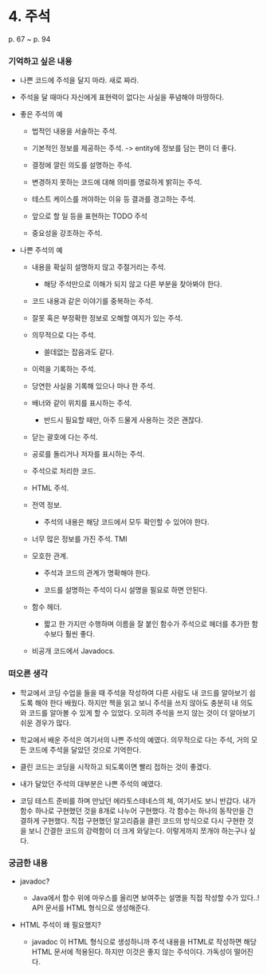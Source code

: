 # 4. 주석

p. 67 ~ p. 94

### 기억하고 싶은 내용

- 나쁜 코드에 주석을 달지 마라. 새로 짜라.

- 주석을 달 때마다 자신에게 표현력이 없다는 사실을 푸념해야 마땅하다.

- 좋은 주석의 예

  - 법적인 내용을 서술하는 주석.

  - 기본적인 정보를 제공하는 주석. -> entity에 정보를 담는 편이 더 좋다.

  - 결정에 깔린 의도를 설명하는 주석.

  - 변경하지 못하는 코드에 대해 의미를 명료하게 밝히는 주석.

  - 테스트 케이스를 꺼야하는 이유 등 결과를 경고하는 주석.

  - 앞으로 할 일 등을 표현하는 TODO 주석

  - 중요성을 강조하는 주석.

- 나쁜 주석의 예

  - 내용을 확실히 설명하지 않고 주절거리는 주석.

    - 해당 주석만으로 이해가 되지 않고 다른 부분을 찾아봐야 한다.

  - 코드 내용과 같은 이야기를 중복하는 주석.

  - 잘못 혹은 부정확한 정보로 오해할 여지가 있는 주석.

  - 의무적으로 다는 주석.

    - 쓸데없는 잡음과도 같다.

  - 이력을 기록하는 주석.

  - 당연한 사실을 기록해 있으나 마나 한 주석.

  - 배너와 같이 위치를 표시하는 주석.

    - 반드시 필요할 때만, 아주 드물게 사용하는 것은 괜찮다.

  - 닫는 괄호에 다는 주석.

  - 공로를 돌리거나 저자를 표시하는 주석.

  - 주석으로 처리한 코드.

  - HTML 주석.

  - 전역 정보.

    - 주석의 내용은 해당 코드에서 모두 확인할 수 있어야 한다.

  - 너무 많은 정보를 가진 주석. TMI

  - 모호한 관계.

    - 주석과 코드의 관계가 명확해야 한다.

    - 코드를 설명하는 주석이 다시 설명을 필요로 하면 안된다.

  - 함수 헤더.

    - 짧고 한 가지만 수행하며 이름을 잘 붙인 함수가 주석으로 헤더를 추가한 함수보다 훨씬 좋다.

  - 비공개 코드에서 Javadocs.

### 떠오른 생각

- 학교에서 코딩 수업을 들을 때 주석을 작성하여 다른 사람도 내 코드를 알아보기 쉽도록 해야 한다 배웠다. 하지만 책을 읽고 보니 주석을 쓰지 않아도 충분히 내 의도와 코드를 알아볼 수 있게 할 수 있었다. 오히려 주석을 쓰지 않는 것이 더 알아보기 쉬운 경우가 많다.

- 학교에서 배운 주석은 여기서의 나쁜 주석의 예였다. 의무적으로 다는 주석, 거의 모든 코드에 주석을 달았던 것으로 기억한다.

- 클린 코드는 코딩을 시작하고 되도록이면 빨리 접하는 것이 좋겠다.

- 내가 달았던 주석의 대부분은 나쁜 주석의 예였다.

- 코딩 테스트 준비를 하며 만났던 에라토스테네스의 체, 여기서도 보니 반갑다. 내가 함수 하나로 구현했던 것을 8개로 나누어 구현했다. 각 함수는 하나의 동작만을 간결하게 구현했다. 직접 구현했던 알고리즘을 클린 코드의 방식으로 다시 구현한 것을 보니 간결한 코드의 강력함이 더 크게 와닿는다. 이렇게까지 쪼개야 하는구나 싶다.

### 궁금한 내용

- javadoc?

  - Java에서 함수 위에 마우스를 올리면 보여주는 설명을 직접 작성할 수가 있다..! API 문서를 HTML 형식으로 생성해준다.

- HTML 주석이 왜 필요했지?

  - javadoc 이 HTML 형식으로 생성하니까 주석 내용을 HTML로 작성하면 해당 HTML 문서에 적용된다. 하지만 이것은 좋지 않는 주석이다. 가독성이 떨어진다.

<br><br>

